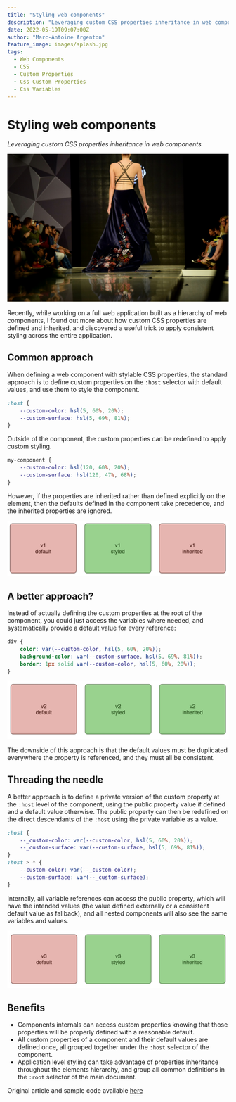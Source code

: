 ```yaml
---
title: "Styling web components"
description: "Leveraging custom CSS properties inheritance in web components"
date: 2022-05-19T09:07:00Z
author: "Marc-Antoine Argenton"
feature_image: images/splash.jpg
tags:
  - Web Components
  - CSS
  - Custom Properties
  - Css Custom Properties
  - Css Variables
---
```



# Styling web components

_Leveraging custom CSS properties inheritance in web components_

![splash](images/splash.jpg)


Recently, while working on a full web application built as a hierarchy of web
components, I found out more about how custom CSS properties are defined and
inherited, and discovered a useful trick to apply consistent styling across the
entire application.

## Common approach

When defining a web component with stylable CSS properties, the standard
approach is to define custom properties on the `:host` selector with default
values, and use them to style the component.

```css
:host {
    --custom-color: hsl(5, 60%, 20%);
    --custom-surface: hsl(5, 69%, 81%);
}
```

Outside of the component, the custom properties can be redefined to apply custom
styling.

```css
my-component {
    --custom-color: hsl(120, 60%, 20%);
    --custom-surface: hsl(120, 47%, 68%);
}
```

However, if the properties are inherited rather than defined explicitly on the
element, then the defaults defined in the component take precedence, and the
inherited properties are ignored.

![v1](images/v1.jpg)

## A better approach?

Instead of actually defining the custom properties at the root of the component,
you could just access the variables where needed, and systematically provide a
default value for every reference:

```css
div {
    color: var(--custom-color, hsl(5, 60%, 20%));
    background-color: var(--custom-surface, hsl(5, 69%, 81%));
    border: 1px solid var(--custom-color, hsl(5, 60%, 20%));
}
```


![v2](images/v2.jpg)

The downside of this approach is that the default values must be duplicated
everywhere the property is referenced, and they must all be consistent.

## Threading the needle

A better approach is to define a private version of the custom  property
at the `:host` level of the component, using the public property value if
defined and a default value otherwise. The public property can then be redefined
on the direct descendants of the `:host` using the private variable as a value.

```css
:host {
    --_custom-color: var(--custom-color, hsl(5, 60%, 20%));
    --_custom-surface: var(--custom-surface, hsl(5, 69%, 81%));
}
:host > * {
    --custom-color: var(--_custom-color);
    --custom-surface: var(--_custom-surface);
}
```

Internally, all variable references can access the public property, which will
have the intended values (the value defined externally or a consistent default
value as fallback), and all nested components will also see the same variables
and values.

![v3](images/v3.jpg)

## Benefits

- Components internals can access custom properties knowing that those
  properties will be properly defined with a reasonable default.
- All custom properties of a component and their default values are defined
  once, all grouped together under the `:host` selector of the component.
- Application level styling can take advantage of properties inheritance
  throughout the elements hierarchy, and group all common definitions in the
  `:root` selector of the main document.

Original article and sample code available [here](https://github.com/maargenton/articles/tree/master/2022-05-styling-wc)
